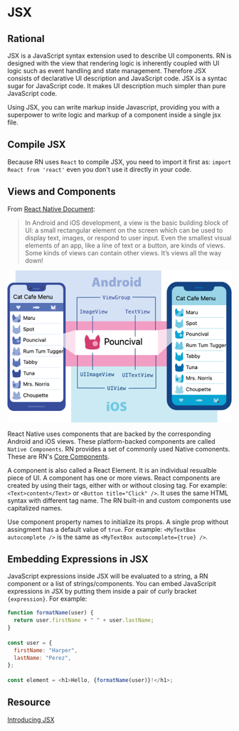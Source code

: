 # JSX

## Rational

JSX is a JavaScript syntax extension used to describe UI components. RN is designed with the view that rendering logic is inherently coupled with UI logic such as event handling and state management. Therefore JSX consists of declarative UI description and JavaScript code. JSX is a syntac sugar for JavaScript code. It makes UI description much simpler than pure JavaScript code.

Using JSX, you can write markup inside Javascript, providing you with a superpower to write logic and markup of a component inside a single jsx file.

## Compile JSX

Because RN uses `React` to compile JSX, you need to import it first as: `import React from 'react'` even you don't use it directly in your code.

## Views and Components

From [React Native Document](https://reactnative.dev/docs/intro-react-native-components):

> In Android and iOS development, a view is the basic building block of UI: a small rectangular element on the screen which can be used to display text, images, or respond to user input. Even the smallest visual elements of an app, like a line of text or a button, are kinds of views. Some kinds of views can contain other views. It’s views all the way down!

![UI View](images/UIView.png)

React Native uses components that are backed by the corresponding Android and iOS views. These platform-backed components are called `Native Components`. RN provides a set of commonly used Native comonents. These are RN's [Core Components](https://reactnative.dev/docs/components-and-apis).

A component is also called a React Element. It is an individual resualble piece of UI. A component has one or more views. React components are created by using their tags, either with or without closing tag. For example: `<Text>content</Text>` or `<Button title="Click" />`. It uses the same HTML syntax with different tag name. The RN built-in and custom components use capitalized names.

Use component property names to initialize its props. A single prop without assingment has a default value of `true`. For example: `<MyTextBox autocomplete />` is the same as `<MyTextBox autocomplete={true} />`.

## Embedding Expressions in JSX

JavaScript expressions inside JSX will be evaluated to a string, a RN component or a list of strings/components. You can embed JavaScripit expressions in JSX by putting them inside a pair of curly bracket `{expression}`. For example:

```javascript
function formatName(user) {
  return user.firstName + " " + user.lastName;
}

const user = {
  firstName: "Harper",
  lastName: "Perez",
};

const element = <h1>Hello, {formatName(user)}!</h1>;
```

## Resource

[Introducing JSX](https://reactjs.org/docs/introducing-jsx.html)
